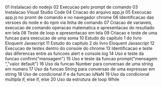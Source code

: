 01 Instalacao do nodejs
02 Execucao pelo prompt de comando
03 Instalacao Visual Studio Code
04 Criacao do arquivo app.js
05 Execucao app.js no promt de comando e no navegador chrome
06 Identificacao das versoes do node e do npm via linha de comando
07 Criacao de variaveis, execucao de comando operacao matematica e apresentacao do resultado em tela
08 Teste de loop e apresentacao em tela
09 Criacao e teste de uma funcao para execucao de uma soma
10 Estudo do capitulo 1 do livro Eloquent Javascript
11 Estudo do capitulo 2 do livro Eloquent Javascript
12 Execucao de testes dentro do console do chrome
13 Identificacao e teste das diferencas entre as funcoes alert e console.log
14 Uso e teste da funcao confirm("mensagem")
15 Uso e teste da funcao prompt("mensagem ","valor default")
16 Uso da funcao Number para conversao de uma string em numero
17 Uso da funcao String para conversao de uma expressao em string
18 Uso de condicional if e da funcao isNaN
19 Uso da condicional multipla  if, else if, else
20 Uso da estrutura de loop While 

 
 
